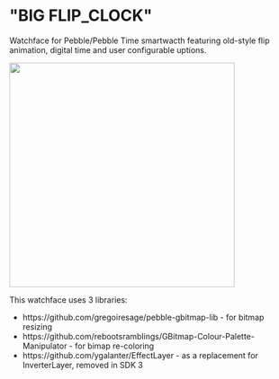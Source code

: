 "BIG FLIP_CLOCK"
==============
Watchface for Pebble/Pebble Time smartwacth featuring old-style flip animation, digital time and user configurable uptions.

<img src="http://i.imgur.com/qM0pobi.jpg" width="400"/>

This watchface uses 3 libraries:
<ul>
<li>https://github.com/gregoiresage/pebble-gbitmap-lib - for bitmap resizing</li>
<li>https://github.com/rebootsramblings/GBitmap-Colour-Palette-Manipulator - for bimap re-coloring</li>
<li>https://github.com/ygalanter/EffectLayer - as a replacement for InverterLayer, removed in SDK 3</li>
</ul>
